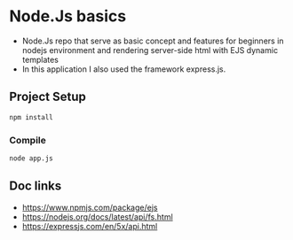 # Node.Js basics

- Node.Js repo that serve as basic concept and features for beginners in nodejs environment and rendering server-side html with EJS dynamic templates<br>
- In this application I also used the framework express.js.

## Project Setup

```sh
npm install
```

### Compile 

```sh
node app.js
```

## Doc links
- https://www.npmjs.com/package/ejs
- https://nodejs.org/docs/latest/api/fs.html
- https://expressjs.com/en/5x/api.html
